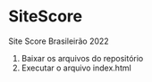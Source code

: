 # SiteScore
Site Score Brasileirão 2022
1. Baixar os arquivos do repositório
2. Executar o arquivo index.html
